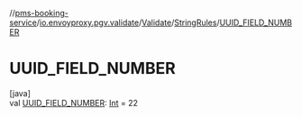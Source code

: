 //[pms-booking-service](../../../../index.md)/[io.envoyproxy.pgv.validate](../../index.md)/[Validate](../index.md)/[StringRules](index.md)/[UUID_FIELD_NUMBER](-u-u-i-d_-f-i-e-l-d_-n-u-m-b-e-r.md)

# UUID_FIELD_NUMBER

[java]\
val [UUID_FIELD_NUMBER](-u-u-i-d_-f-i-e-l-d_-n-u-m-b-e-r.md): [Int](https://kotlinlang.org/api/core/kotlin-stdlib/kotlin/-int/index.html) = 22